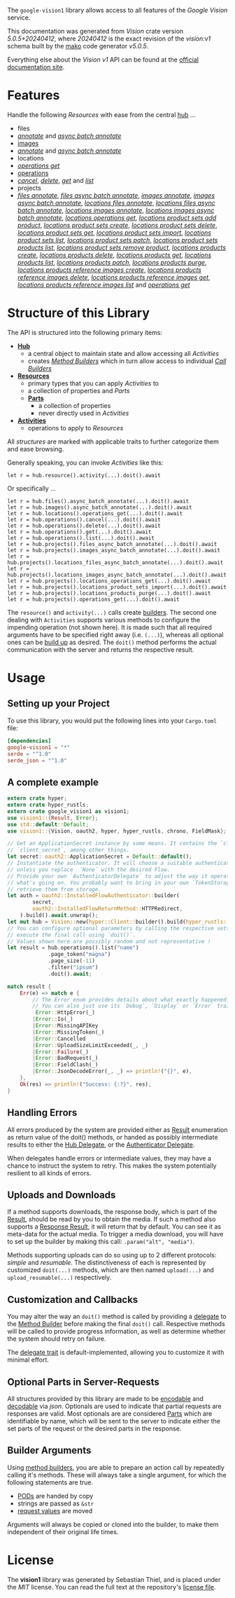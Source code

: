 <!---
DO NOT EDIT !
This file was generated automatically from 'src/generator/templates/api/README.md.mako'
DO NOT EDIT !
-->
The `google-vision1` library allows access to all features of the *Google Vision* service.

This documentation was generated from *Vision* crate version *5.0.5+20240412*, where *20240412* is the exact revision of the *vision:v1* schema built by the [mako](http://www.makotemplates.org/) code generator *v5.0.5*.

Everything else about the *Vision* *v1* API can be found at the
[official documentation site](https://cloud.google.com/vision/).
# Features

Handle the following *Resources* with ease from the central [hub](https://docs.rs/google-vision1/5.0.5+20240412/google_vision1/Vision) ... 

* files
 * [*annotate*](https://docs.rs/google-vision1/5.0.5+20240412/google_vision1/api::FileAnnotateCall) and [*async batch annotate*](https://docs.rs/google-vision1/5.0.5+20240412/google_vision1/api::FileAsyncBatchAnnotateCall)
* [images](https://docs.rs/google-vision1/5.0.5+20240412/google_vision1/api::Image)
 * [*annotate*](https://docs.rs/google-vision1/5.0.5+20240412/google_vision1/api::ImageAnnotateCall) and [*async batch annotate*](https://docs.rs/google-vision1/5.0.5+20240412/google_vision1/api::ImageAsyncBatchAnnotateCall)
* locations
 * [*operations get*](https://docs.rs/google-vision1/5.0.5+20240412/google_vision1/api::LocationOperationGetCall)
* [operations](https://docs.rs/google-vision1/5.0.5+20240412/google_vision1/api::Operation)
 * [*cancel*](https://docs.rs/google-vision1/5.0.5+20240412/google_vision1/api::OperationCancelCall), [*delete*](https://docs.rs/google-vision1/5.0.5+20240412/google_vision1/api::OperationDeleteCall), [*get*](https://docs.rs/google-vision1/5.0.5+20240412/google_vision1/api::OperationGetCall) and [*list*](https://docs.rs/google-vision1/5.0.5+20240412/google_vision1/api::OperationListCall)
* projects
 * [*files annotate*](https://docs.rs/google-vision1/5.0.5+20240412/google_vision1/api::ProjectFileAnnotateCall), [*files async batch annotate*](https://docs.rs/google-vision1/5.0.5+20240412/google_vision1/api::ProjectFileAsyncBatchAnnotateCall), [*images annotate*](https://docs.rs/google-vision1/5.0.5+20240412/google_vision1/api::ProjectImageAnnotateCall), [*images async batch annotate*](https://docs.rs/google-vision1/5.0.5+20240412/google_vision1/api::ProjectImageAsyncBatchAnnotateCall), [*locations files annotate*](https://docs.rs/google-vision1/5.0.5+20240412/google_vision1/api::ProjectLocationFileAnnotateCall), [*locations files async batch annotate*](https://docs.rs/google-vision1/5.0.5+20240412/google_vision1/api::ProjectLocationFileAsyncBatchAnnotateCall), [*locations images annotate*](https://docs.rs/google-vision1/5.0.5+20240412/google_vision1/api::ProjectLocationImageAnnotateCall), [*locations images async batch annotate*](https://docs.rs/google-vision1/5.0.5+20240412/google_vision1/api::ProjectLocationImageAsyncBatchAnnotateCall), [*locations operations get*](https://docs.rs/google-vision1/5.0.5+20240412/google_vision1/api::ProjectLocationOperationGetCall), [*locations product sets add product*](https://docs.rs/google-vision1/5.0.5+20240412/google_vision1/api::ProjectLocationProductSetAddProductCall), [*locations product sets create*](https://docs.rs/google-vision1/5.0.5+20240412/google_vision1/api::ProjectLocationProductSetCreateCall), [*locations product sets delete*](https://docs.rs/google-vision1/5.0.5+20240412/google_vision1/api::ProjectLocationProductSetDeleteCall), [*locations product sets get*](https://docs.rs/google-vision1/5.0.5+20240412/google_vision1/api::ProjectLocationProductSetGetCall), [*locations product sets import*](https://docs.rs/google-vision1/5.0.5+20240412/google_vision1/api::ProjectLocationProductSetImportCall), [*locations product sets list*](https://docs.rs/google-vision1/5.0.5+20240412/google_vision1/api::ProjectLocationProductSetListCall), [*locations product sets patch*](https://docs.rs/google-vision1/5.0.5+20240412/google_vision1/api::ProjectLocationProductSetPatchCall), [*locations product sets products list*](https://docs.rs/google-vision1/5.0.5+20240412/google_vision1/api::ProjectLocationProductSetProductListCall), [*locations product sets remove product*](https://docs.rs/google-vision1/5.0.5+20240412/google_vision1/api::ProjectLocationProductSetRemoveProductCall), [*locations products create*](https://docs.rs/google-vision1/5.0.5+20240412/google_vision1/api::ProjectLocationProductCreateCall), [*locations products delete*](https://docs.rs/google-vision1/5.0.5+20240412/google_vision1/api::ProjectLocationProductDeleteCall), [*locations products get*](https://docs.rs/google-vision1/5.0.5+20240412/google_vision1/api::ProjectLocationProductGetCall), [*locations products list*](https://docs.rs/google-vision1/5.0.5+20240412/google_vision1/api::ProjectLocationProductListCall), [*locations products patch*](https://docs.rs/google-vision1/5.0.5+20240412/google_vision1/api::ProjectLocationProductPatchCall), [*locations products purge*](https://docs.rs/google-vision1/5.0.5+20240412/google_vision1/api::ProjectLocationProductPurgeCall), [*locations products reference images create*](https://docs.rs/google-vision1/5.0.5+20240412/google_vision1/api::ProjectLocationProductReferenceImageCreateCall), [*locations products reference images delete*](https://docs.rs/google-vision1/5.0.5+20240412/google_vision1/api::ProjectLocationProductReferenceImageDeleteCall), [*locations products reference images get*](https://docs.rs/google-vision1/5.0.5+20240412/google_vision1/api::ProjectLocationProductReferenceImageGetCall), [*locations products reference images list*](https://docs.rs/google-vision1/5.0.5+20240412/google_vision1/api::ProjectLocationProductReferenceImageListCall) and [*operations get*](https://docs.rs/google-vision1/5.0.5+20240412/google_vision1/api::ProjectOperationGetCall)




# Structure of this Library

The API is structured into the following primary items:

* **[Hub](https://docs.rs/google-vision1/5.0.5+20240412/google_vision1/Vision)**
    * a central object to maintain state and allow accessing all *Activities*
    * creates [*Method Builders*](https://docs.rs/google-vision1/5.0.5+20240412/google_vision1/client::MethodsBuilder) which in turn
      allow access to individual [*Call Builders*](https://docs.rs/google-vision1/5.0.5+20240412/google_vision1/client::CallBuilder)
* **[Resources](https://docs.rs/google-vision1/5.0.5+20240412/google_vision1/client::Resource)**
    * primary types that you can apply *Activities* to
    * a collection of properties and *Parts*
    * **[Parts](https://docs.rs/google-vision1/5.0.5+20240412/google_vision1/client::Part)**
        * a collection of properties
        * never directly used in *Activities*
* **[Activities](https://docs.rs/google-vision1/5.0.5+20240412/google_vision1/client::CallBuilder)**
    * operations to apply to *Resources*

All *structures* are marked with applicable traits to further categorize them and ease browsing.

Generally speaking, you can invoke *Activities* like this:

```Rust,ignore
let r = hub.resource().activity(...).doit().await
```

Or specifically ...

```ignore
let r = hub.files().async_batch_annotate(...).doit().await
let r = hub.images().async_batch_annotate(...).doit().await
let r = hub.locations().operations_get(...).doit().await
let r = hub.operations().cancel(...).doit().await
let r = hub.operations().delete(...).doit().await
let r = hub.operations().get(...).doit().await
let r = hub.operations().list(...).doit().await
let r = hub.projects().files_async_batch_annotate(...).doit().await
let r = hub.projects().images_async_batch_annotate(...).doit().await
let r = hub.projects().locations_files_async_batch_annotate(...).doit().await
let r = hub.projects().locations_images_async_batch_annotate(...).doit().await
let r = hub.projects().locations_operations_get(...).doit().await
let r = hub.projects().locations_product_sets_import(...).doit().await
let r = hub.projects().locations_products_purge(...).doit().await
let r = hub.projects().operations_get(...).doit().await
```

The `resource()` and `activity(...)` calls create [builders][builder-pattern]. The second one dealing with `Activities` 
supports various methods to configure the impending operation (not shown here). It is made such that all required arguments have to be 
specified right away (i.e. `(...)`), whereas all optional ones can be [build up][builder-pattern] as desired.
The `doit()` method performs the actual communication with the server and returns the respective result.

# Usage

## Setting up your Project

To use this library, you would put the following lines into your `Cargo.toml` file:

```toml
[dependencies]
google-vision1 = "*"
serde = "^1.0"
serde_json = "^1.0"
```

## A complete example

```Rust
extern crate hyper;
extern crate hyper_rustls;
extern crate google_vision1 as vision1;
use vision1::{Result, Error};
use std::default::Default;
use vision1::{Vision, oauth2, hyper, hyper_rustls, chrono, FieldMask};

// Get an ApplicationSecret instance by some means. It contains the `client_id` and 
// `client_secret`, among other things.
let secret: oauth2::ApplicationSecret = Default::default();
// Instantiate the authenticator. It will choose a suitable authentication flow for you, 
// unless you replace  `None` with the desired Flow.
// Provide your own `AuthenticatorDelegate` to adjust the way it operates and get feedback about 
// what's going on. You probably want to bring in your own `TokenStorage` to persist tokens and
// retrieve them from storage.
let auth = oauth2::InstalledFlowAuthenticator::builder(
        secret,
        oauth2::InstalledFlowReturnMethod::HTTPRedirect,
    ).build().await.unwrap();
let mut hub = Vision::new(hyper::Client::builder().build(hyper_rustls::HttpsConnectorBuilder::new().with_native_roots().unwrap().https_or_http().enable_http1().build()), auth);
// You can configure optional parameters by calling the respective setters at will, and
// execute the final call using `doit()`.
// Values shown here are possibly random and not representative !
let result = hub.operations().list("name")
             .page_token("magna")
             .page_size(-11)
             .filter("ipsum")
             .doit().await;

match result {
    Err(e) => match e {
        // The Error enum provides details about what exactly happened.
        // You can also just use its `Debug`, `Display` or `Error` traits
         Error::HttpError(_)
        |Error::Io(_)
        |Error::MissingAPIKey
        |Error::MissingToken(_)
        |Error::Cancelled
        |Error::UploadSizeLimitExceeded(_, _)
        |Error::Failure(_)
        |Error::BadRequest(_)
        |Error::FieldClash(_)
        |Error::JsonDecodeError(_, _) => println!("{}", e),
    },
    Ok(res) => println!("Success: {:?}", res),
}

```
## Handling Errors

All errors produced by the system are provided either as [Result](https://docs.rs/google-vision1/5.0.5+20240412/google_vision1/client::Result) enumeration as return value of
the doit() methods, or handed as possibly intermediate results to either the 
[Hub Delegate](https://docs.rs/google-vision1/5.0.5+20240412/google_vision1/client::Delegate), or the [Authenticator Delegate](https://docs.rs/yup-oauth2/*/yup_oauth2/trait.AuthenticatorDelegate.html).

When delegates handle errors or intermediate values, they may have a chance to instruct the system to retry. This 
makes the system potentially resilient to all kinds of errors.

## Uploads and Downloads
If a method supports downloads, the response body, which is part of the [Result](https://docs.rs/google-vision1/5.0.5+20240412/google_vision1/client::Result), should be
read by you to obtain the media.
If such a method also supports a [Response Result](https://docs.rs/google-vision1/5.0.5+20240412/google_vision1/client::ResponseResult), it will return that by default.
You can see it as meta-data for the actual media. To trigger a media download, you will have to set up the builder by making
this call: `.param("alt", "media")`.

Methods supporting uploads can do so using up to 2 different protocols: 
*simple* and *resumable*. The distinctiveness of each is represented by customized 
`doit(...)` methods, which are then named `upload(...)` and `upload_resumable(...)` respectively.

## Customization and Callbacks

You may alter the way an `doit()` method is called by providing a [delegate](https://docs.rs/google-vision1/5.0.5+20240412/google_vision1/client::Delegate) to the 
[Method Builder](https://docs.rs/google-vision1/5.0.5+20240412/google_vision1/client::CallBuilder) before making the final `doit()` call. 
Respective methods will be called to provide progress information, as well as determine whether the system should 
retry on failure.

The [delegate trait](https://docs.rs/google-vision1/5.0.5+20240412/google_vision1/client::Delegate) is default-implemented, allowing you to customize it with minimal effort.

## Optional Parts in Server-Requests

All structures provided by this library are made to be [encodable](https://docs.rs/google-vision1/5.0.5+20240412/google_vision1/client::RequestValue) and 
[decodable](https://docs.rs/google-vision1/5.0.5+20240412/google_vision1/client::ResponseResult) via *json*. Optionals are used to indicate that partial requests are responses 
are valid.
Most optionals are are considered [Parts](https://docs.rs/google-vision1/5.0.5+20240412/google_vision1/client::Part) which are identifiable by name, which will be sent to 
the server to indicate either the set parts of the request or the desired parts in the response.

## Builder Arguments

Using [method builders](https://docs.rs/google-vision1/5.0.5+20240412/google_vision1/client::CallBuilder), you are able to prepare an action call by repeatedly calling it's methods.
These will always take a single argument, for which the following statements are true.

* [PODs][wiki-pod] are handed by copy
* strings are passed as `&str`
* [request values](https://docs.rs/google-vision1/5.0.5+20240412/google_vision1/client::RequestValue) are moved

Arguments will always be copied or cloned into the builder, to make them independent of their original life times.

[wiki-pod]: http://en.wikipedia.org/wiki/Plain_old_data_structure
[builder-pattern]: http://en.wikipedia.org/wiki/Builder_pattern
[google-go-api]: https://github.com/google/google-api-go-client

# License
The **vision1** library was generated by Sebastian Thiel, and is placed 
under the *MIT* license.
You can read the full text at the repository's [license file][repo-license].

[repo-license]: https://github.com/Byron/google-apis-rsblob/main/LICENSE.md

